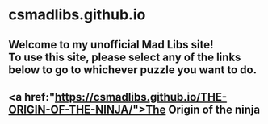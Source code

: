 # csmadlibs.github.io
<style>
.bottom{
    background color = light grey
}
</style> 
<body>

<h2>Welcome to my unofficial Mad Libs site!<br>To use this site, please select any of the links below to go to whichever puzzle you want to do.<h2>

<a href:"https://csmadlibs.github.io/THE-ORIGIN-OF-THE-NINJA/">The Origin of the ninja<a>
<p><div id = bottom ></div><p>






</body>

